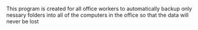 This program is created for all office workers to automatically backup only nessary folders into all of the computers in the office so that the data will never be lost
